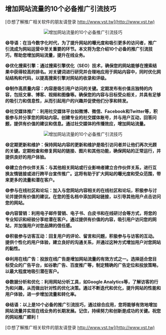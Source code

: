## **增加网站流量的10个必备推广引流技巧**

[😍想了解推广相关软件的朋友请登录 http://www.vst.tw](http://www.vst.tw)

 <center><img src="https://vst.tw/MP4/tuiguang/png/8.png" alt="增加网站流量的10个必备推广引流技巧"></center>

**😄导语：在当今数字化时代，为了提升网站的曝光度和吸引更多的访问者，推广引流成为网站运营中至关重要的环节。本文将为您介绍10个必备的推广引流技巧，帮助您增加网站流量，提升在线业务。**

**😄优化搜索引擎：通过搜索引擎优化（SEO）技术，确保您的网站能够在搜索结果中获得较高的排名。对关键词进行研究并合理地应用于网站内容中，同时优化网站结构和代码，以提高搜索引擎对网站的收录和评级。**

**😄制作高质量内容：内容是吸引用户访问的关键。定期发布有价值且独特的内容，包括文章、博客、视频和图像等。确保您的内容与目标受众相关，并具有足够的吸引力和信息性，从而引起用户的兴趣并促使他们分享和转发。**

**😄社交媒体推广：利用社交媒体平台如微博、微信、Facebook和Twitter等，积极参与并分享您的网站内容。创建专业的社交媒体账号，并与用户互动，回答问题，提供有价值的建议和信息。通过社交媒体的传播效应，增加网站流量。**

 <center><img src="https://vst.tw/MP4/tuiguang/png/2.png" alt="增加网站流量的10个必备推广引流技巧"></center>

**😄定期更新和维护：保持网站内容的更新和维护是吸引访问者并让他们再次光顾的关键。定期检查和修复网站的链接、图片和其他功能，确保网站的正常运行，并提供良好的用户体验。**

**😄建立合作伙伴关系：与其他相关网站或行业影响者建立合作伙伴关系，进行互换友情链接或进行跨平台宣传推广。这将有助于扩大网站的曝光度和受众范围，带来更多的流量和潜在客户。**

**😄参与在线社区和论坛：加入与您网站内容相关的在线社区和论坛，积极参与讨论并提供有价值的建议。在您的签名档中添加网站链接，以引导其他用户点击访问您的网站。**

**😄内容营销：利用电子邮件营销、电子书、白皮书和在线研讨会等方式，将您的专业知识和经验分享给潜在客户。通过提供有价值的内容，吸引用户访问您的网站，并加强用户对您品牌的信任感。**

**😄积极参与访客互动：回复用户的评论、留言和问题，积极参与与访客的互动。提供个性化的用户体验，建立良好的沟通关系，并通过这种方式增加用户对您网站的黏性。**

**😄利用在线广告：投放在线广告是增加网站流量的有效方式之一。选择适合您目标受众的广告平台，如谷歌广告、百度推广等，制定精确的广告定位和投放策略，以最大程度地吸引潜在客户。**

**😄数据分析和优化：利用网站分析工具，如Google Analytics等，了解访客的行为和兴趣，从而做出针对性的优化决策。通过不断迭代和优化，提升网站的性能和用户体验，进一步增加流量和转化率。**

**😄结语：以上是10个必备的推广引流技巧，通过综合应用，您将能够有效地增加网站流量并实现在线业务的长期发展。记住，持续努力和创新是成功的关键。祝您的网站推广顺利！**

[😍想了解推广相关软件的朋友请登录 http://www.vst.tw](http://www.vst.tw)



